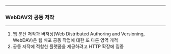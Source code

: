 -----
### WebDAV와 공동 저작
-----
1. 웹 분산 저작과 버저닝(Web Distributed Authoring and Versioning, WebDAV)은 웹 배포 공동 작업에 대한 또 다른 영역 개척
2. 공동 저작에 적합한 플랫폼을 제공하려고 HTTP 확장에 집중
